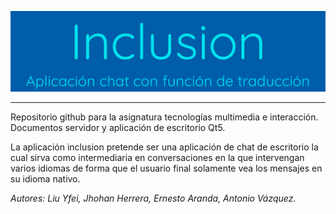 ![imagen_proyecto](media/images/LogoProyecto.png)
***
Repositorio github para la asignatura tecnologías multimedia e interacción.
Documentos servidor y aplicación de escritorio Qt5.

La aplicación inclusion pretende ser una aplicación de chat de escritorio la cual sirva como intermediaria en conversaciones en la que intervengan varios idiomas de forma que el usuario final solamente vea los mensajes en su idioma nativo.

_Autores: Liu Yfei, Jhohan Herrera, Ernesto Aranda, Antonio Vázquez._
